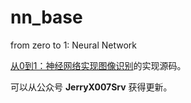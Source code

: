 # nn_base
from zero to 1: Neural Network

[从0到1：神经网络实现图像识别](https://zhuanlan.zhihu.com/p/38540816)的实现源码。

可以从公众号 **JerryX007Srv** 获得更新。

